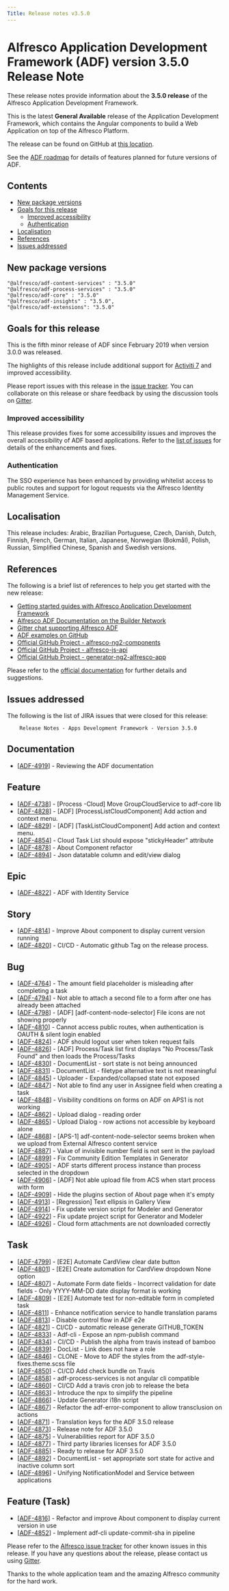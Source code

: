 ```yaml
---
Title: Release notes v3.5.0
---
```


# Alfresco Application Development Framework (ADF) version 3.5.0 Release Note

These release notes provide information about the **3.5.0 release** of the Alfresco Application Development Framework.

This is the latest **General Available** release of the Application Development Framework, which contains the Angular components to build a Web Application on top of the Alfresco Platform.

The release can be found on GitHub at [this location](https://github.com/Alfresco/alfresco-ng2-components/releases/tag/3.5.0).

See the [ADF roadmap](../roadmap.md) for details of features planned for future
versions of ADF. 

## Contents

-   [New package versions](#new-package-versions)
-   [Goals for this release](#goals-for-this-release)
    -   [Improved accessibility](#improved-accessibility)
    -   [Authentication](#authentication)
-   [Localisation](#localisation)
-   [References](#references)
-   [Issues addressed](#issues-addressed)

## New package versions

    "@alfresco/adf-content-services" : "3.5.0"
    "@alfresco/adf-process-services" : "3.5.0"
    "@alfresco/adf-core" : "3.5.0"
    "@alfresco/adf-insights" : "3.5.0",
    "@alfresco/adf-extensions": "3.5.0"

## Goals for this release

This is the fifth minor release of ADF since February 2019 when version 3.0.0 was released.

The highlights of this release include additional support for [Activiti 7](https://www.activiti.org/) and improved accessibility.

Please report issues with this release in the [issue tracker](https://github.com/Alfresco/alfresco-ng2-components/issues/new). You can collaborate on this release or share feedback by using the discussion tools on [Gitter](http://gitter.im/Alfresco/alfresco-ng2-components).

### Improved accessibility

This release provides fixes for some accessibility issues and improves the overall accessibility of ADF based applications. Refer to the [list of issues](#issues-addressed) for details of the enhancements and fixes.

### Authentication

The SSO experience has been enhanced by providing whitelist access to public routes and support for logout requests via the Alfresco Identity Management Service.

## Localisation

This release includes: Arabic, Brazilian Portuguese, Czech, Danish, Dutch, Finnish, French, German, Italian, Japanese, Norwegian (Bokmål), Polish, Russian, Simplified Chinese, Spanish and Swedish versions.

## References

The following is a brief list of references to help you get started with the new release:

-   [Getting started guides with Alfresco Application Development Framework](https://community.alfresco.com/community/application-development-framework/pages/get-started)
-   [Alfresco ADF Documentation on the Builder Network](../README.md)
-   [Gitter chat supporting Alfresco ADF](https://gitter.im/Alfresco/alfresco-ng2-components)
-   [ADF examples on GitHub](https://github.com/Alfresco/adf-examples)
-   [Official GitHub Project - alfresco-ng2-components](https://github.com/Alfresco/alfresco-ng2-components)
-   [Official GitHub Project - alfresco-js-api](https://github.com/Alfresco/alfresco-js-api)
-   [Official GitHub Project - generator-ng2-alfresco-app](https://github.com/Alfresco/generator-ng2-alfresco-app)

Please refer to the [official documentation](http://docs.alfresco.com/) for further details and suggestions.

## Issues addressed

The following is the list of JIRA issues that were closed for this release:

        Release Notes - Apps Development Framework - Version 3.5.0
                        
<h2>        Documentation
</h2>
<ul>
<li>[<a href='https://issues.alfresco.com/jira/browse/ADF-4919'>ADF-4919</a>] -         Reviewing the ADF documentation
</li>
</ul>
    
<h2>        Feature
</h2>
<ul>
<li>[<a href='https://issues.alfresco.com/jira/browse/ADF-4738'>ADF-4738</a>] -         [Process -Cloud] Move GroupCloudService to adf-core lib
</li>
<li>[<a href='https://issues.alfresco.com/jira/browse/ADF-4828'>ADF-4828</a>] -         [ADF] [ProcessListCloudComponent] Add action and context menu.
</li>
<li>[<a href='https://issues.alfresco.com/jira/browse/ADF-4829'>ADF-4829</a>] -         [ADF] [TaskListCloudComponent] Add action and context menu.
</li>
<li>[<a href='https://issues.alfresco.com/jira/browse/ADF-4854'>ADF-4854</a>] -         Cloud Task List should expose &quot;stickyHeader&quot; attribute
</li>
<li>[<a href='https://issues.alfresco.com/jira/browse/ADF-4878'>ADF-4878</a>] -         About Component refactor
</li>
<li>[<a href='https://issues.alfresco.com/jira/browse/ADF-4894'>ADF-4894</a>] -         Json datatable column and edit/view dialog
</li>
</ul>
                                                                        
<h2>        Epic
</h2>
<ul>
<li>[<a href='https://issues.alfresco.com/jira/browse/ADF-4822'>ADF-4822</a>] -         ADF with Identity Service
</li>
</ul>
    
<h2>        Story
</h2>
<ul>
<li>[<a href='https://issues.alfresco.com/jira/browse/ADF-4814'>ADF-4814</a>] -         Improve About component to display current version running 
</li>
<li>[<a href='https://issues.alfresco.com/jira/browse/ADF-4820'>ADF-4820</a>] -         CI/CD - Automatic github Tag on the release process.
</li>
</ul>
                                                                                                                                                                            
<h2>        Bug
</h2>
<ul>
<li>[<a href='https://issues.alfresco.com/jira/browse/ADF-4764'>ADF-4764</a>] -         The amount field placeholder is misleading after completing a task
</li>
<li>[<a href='https://issues.alfresco.com/jira/browse/ADF-4794'>ADF-4794</a>] -         Not able to attach a second file to a form after one has already been attached
</li>
<li>[<a href='https://issues.alfresco.com/jira/browse/ADF-4798'>ADF-4798</a>] -         [ADF] [adf-content-node-selector] File icons are not showing properly
</li>
<li>[<a href='https://issues.alfresco.com/jira/browse/ADF-4810'>ADF-4810</a>] -         Cannot access public routes, when authentication is OAUTH &amp; silent login enabled
</li>
<li>[<a href='https://issues.alfresco.com/jira/browse/ADF-4824'>ADF-4824</a>] -         ADF should logout user when token request fails
</li>
<li>[<a href='https://issues.alfresco.com/jira/browse/ADF-4826'>ADF-4826</a>] -         [ADF] Process/Task list first displays &quot;No Process/Task Found&quot; and then loads the Process/Tasks
</li>
<li>[<a href='https://issues.alfresco.com/jira/browse/ADF-4830'>ADF-4830</a>] -         DocumentList - sort state is not being announced
</li>
<li>[<a href='https://issues.alfresco.com/jira/browse/ADF-4831'>ADF-4831</a>] -         DocumentList - filetype alternative text is not meaningful
</li>
<li>[<a href='https://issues.alfresco.com/jira/browse/ADF-4845'>ADF-4845</a>] -         Uploader - Expanded/collapsed state not exposed
</li>
<li>[<a href='https://issues.alfresco.com/jira/browse/ADF-4847'>ADF-4847</a>] -         Not able to find any user in Assignee field when creating a task
</li>
<li>[<a href='https://issues.alfresco.com/jira/browse/ADF-4848'>ADF-4848</a>] -         Visibility conditions on forms on ADF on APS1 is not working
</li>
<li>[<a href='https://issues.alfresco.com/jira/browse/ADF-4862'>ADF-4862</a>] -         Upload dialog - reading order
</li>
<li>[<a href='https://issues.alfresco.com/jira/browse/ADF-4865'>ADF-4865</a>] -         Upload Dialog - row actions not accessible by keyboard alone
</li>
<li>[<a href='https://issues.alfresco.com/jira/browse/ADF-4868'>ADF-4868</a>] -         [APS-1] adf-content-node-selector seems broken when we upload from External Alfresco  content service
</li>
<li>[<a href='https://issues.alfresco.com/jira/browse/ADF-4887'>ADF-4887</a>] -         Value of invisible number field is not sent in the payload
</li>
<li>[<a href='https://issues.alfresco.com/jira/browse/ADF-4899'>ADF-4899</a>] -         Fix Community Edition Templates in Generator
</li>
<li>[<a href='https://issues.alfresco.com/jira/browse/ADF-4905'>ADF-4905</a>] -         ADF starts different process instance than process selected in the dropdown
</li>
<li>[<a href='https://issues.alfresco.com/jira/browse/ADF-4906'>ADF-4906</a>] -         [ADF] Not able upload file from ACS when start process with form
</li>
<li>[<a href='https://issues.alfresco.com/jira/browse/ADF-4909'>ADF-4909</a>] -         Hide the plugins section of About page when it&#39;s empty
</li>
<li>[<a href='https://issues.alfresco.com/jira/browse/ADF-4913'>ADF-4913</a>] -         [Regression] Text ellipsis in Gallery View 
</li>
<li>[<a href='https://issues.alfresco.com/jira/browse/ADF-4914'>ADF-4914</a>] -         Fix update version script for Modeler and Generator
</li>
<li>[<a href='https://issues.alfresco.com/jira/browse/ADF-4922'>ADF-4922</a>] -         Fix update project script for Generator and Modeler
</li>
<li>[<a href='https://issues.alfresco.com/jira/browse/ADF-4926'>ADF-4926</a>] -         Cloud form attachments are not downloaded correctly
</li>
</ul>
            
<h2>        Task
</h2>
<ul>
<li>[<a href='https://issues.alfresco.com/jira/browse/ADF-4799'>ADF-4799</a>] -         [E2E] Automate CardView clear date button
</li>
<li>[<a href='https://issues.alfresco.com/jira/browse/ADF-4801'>ADF-4801</a>] -         [E2E] Create automation for CardView dropdown None option
</li>
<li>[<a href='https://issues.alfresco.com/jira/browse/ADF-4807'>ADF-4807</a>] -         Automate Form date fields - Incorrect validation for date fields - Only YYYY-MM-DD date display format is working
</li>
<li>[<a href='https://issues.alfresco.com/jira/browse/ADF-4809'>ADF-4809</a>] -         [E2E] Automate test for non-editable form in completed task
</li>
<li>[<a href='https://issues.alfresco.com/jira/browse/ADF-4811'>ADF-4811</a>] -         Enhance notification service to handle translation params
</li>
<li>[<a href='https://issues.alfresco.com/jira/browse/ADF-4813'>ADF-4813</a>] -         Disable control flow in ADF e2e
</li>
<li>[<a href='https://issues.alfresco.com/jira/browse/ADF-4821'>ADF-4821</a>] -         CI/CD - automatic release generate GITHUB_TOKEN
</li>
<li>[<a href='https://issues.alfresco.com/jira/browse/ADF-4833'>ADF-4833</a>] -         Adf-cli - Expose an npm-publish command 
</li>
<li>[<a href='https://issues.alfresco.com/jira/browse/ADF-4834'>ADF-4834</a>] -         CI/CD - Publish the alpha from travis instead of bamboo
</li>
<li>[<a href='https://issues.alfresco.com/jira/browse/ADF-4839'>ADF-4839</a>] -         DocList - Link does not have a role
</li>
<li>[<a href='https://issues.alfresco.com/jira/browse/ADF-4846'>ADF-4846</a>] -         CLONE -  Move to ADF the styles from the adf-style-fixes.theme.scss file
</li>
<li>[<a href='https://issues.alfresco.com/jira/browse/ADF-4850'>ADF-4850</a>] -         CI/CD Add check bundle on Travis
</li>
<li>[<a href='https://issues.alfresco.com/jira/browse/ADF-4858'>ADF-4858</a>] -         adf-process-services is not angular cli compatible 
</li>
<li>[<a href='https://issues.alfresco.com/jira/browse/ADF-4860'>ADF-4860</a>] -         CI/CD Add a travis cron job to release the beta
</li>
<li>[<a href='https://issues.alfresco.com/jira/browse/ADF-4863'>ADF-4863</a>] -         Introduce the npx to simplify the pipeline
</li>
<li>[<a href='https://issues.alfresco.com/jira/browse/ADF-4866'>ADF-4866</a>] -         Update Generator i18n script
</li>
<li>[<a href='https://issues.alfresco.com/jira/browse/ADF-4867'>ADF-4867</a>] -         Refactor the adf-error-component to allow transclusion on actions
</li>
<li>[<a href='https://issues.alfresco.com/jira/browse/ADF-4871'>ADF-4871</a>] -         Translation keys for the ADF 3.5.0 release
</li>
<li>[<a href='https://issues.alfresco.com/jira/browse/ADF-4873'>ADF-4873</a>] -         Release note for ADF 3.5.0
</li>
<li>[<a href='https://issues.alfresco.com/jira/browse/ADF-4875'>ADF-4875</a>] -         Vulnerabilities report for ADF 3.5.0
</li>
<li>[<a href='https://issues.alfresco.com/jira/browse/ADF-4877'>ADF-4877</a>] -         Third party libraries licenses for ADF 3.5.0
</li>
<li>[<a href='https://issues.alfresco.com/jira/browse/ADF-4885'>ADF-4885</a>] -         Ready to release for ADF 3.5.0
</li>
<li>[<a href='https://issues.alfresco.com/jira/browse/ADF-4892'>ADF-4892</a>] -         DocumentList - set appropriate sort state for active and inactive column sort
</li>
<li>[<a href='https://issues.alfresco.com/jira/browse/ADF-4896'>ADF-4896</a>] -         Unifying NotificationModel and Service between applications
</li>
</ul>
                                                                    
<h2>        Feature (Task)
</h2>
<ul>
<li>[<a href='https://issues.alfresco.com/jira/browse/ADF-4816'>ADF-4816</a>] -         Refactor and improve About component to display current version in use
</li>
<li>[<a href='https://issues.alfresco.com/jira/browse/ADF-4852'>ADF-4852</a>] -         Implement adf-cli update-commit-sha in pipeline
</li>
</ul>

Please refer to the [Alfresco issue tracker](https://issues.alfresco.com/jira/projects/ADF/issues/ADF-581?filter=allopenissues) for other known issues in this release. If you have any questions about the release, please contact us using [Gitter](https://gitter.im/Alfresco/alfresco-ng2-components).

Thanks to the whole application team and the amazing Alfresco community for the hard work.
